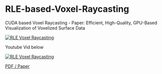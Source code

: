 # RLE-based-Voxel-Raycasting
CUDA based Voxel Raycasting - Paper: Efficient, High-Quality, GPU-Based Visualization of Voxelized Surface Data

[![RLE Voxel Raycasting](http://i.imgur.com/qYiYFmp.png)](http://search.ieice.org/bin/summary.php?id=e93-d_11_3088)

Youtube Vid below

[![RLE Voxel Raycasting](http://img.youtube.com/vi/Zl9CiGJiZuc/0.jpg)](http://www.youtube.com/watch?v=Zl9CiGJiZuc)

[PDF / Paper](https://github.com/sp4cerat/RLE-based-Voxel-Raycasting/blob/master/Paper.Efficient%20High-Quality%20GPU-Based%20Visualization%20of%20Voxelized%20Surface%20Data.pdf)
